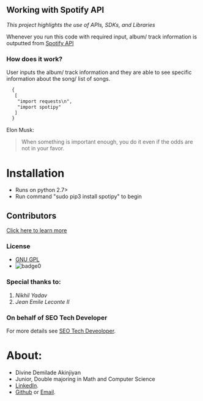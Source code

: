 ## Working with Spotify API

*This project highlights the use of APIs, SDKs, and Libraries*

Whenever you run this code with required input, album/ track information is outputted from [Spotify API](https://developer.spotify.com/)

### How does it work?

User inputs the album/ track information and they are able to see specific information about the song/ list of songs.

```markdown
  {
   [
    "import requests\n",
    "import spotipy"
   ]
  }
```
Elon Musk:
> When something is important enough, you do it even if the odds are not in your favor.

# Installation
* Runs on python 2.7>
* Run command "sudo pip3 install spotipy" to begin

## Contributors
[Click here to learn more](https://github.com/Demilade30)

### License

- [GNU GPL](license)
- ![badge0](https://img.shields.io/static/v1?label=<License>&message=GNU>&color=<BLUE>)

### **Special thanks to:**
1. _Nikhil Yadav_
2. _Jean Emile Leconte II_

### On behalf of SEO Tech Developer
For more details see [SEO Tech Deveoloper](https://www.seo-usa.org/career/tech/).

# About:
* Divine Demilade Akinjiyan
* Junior, Double majoring in Math and Computer Science
* [LinkedIn](https://www.linkedin.com/in/divine-akinjiyan/).
* [Github](https://github.com/Demilade30) or [Email](divine.akinjiyan@gmail.com).
